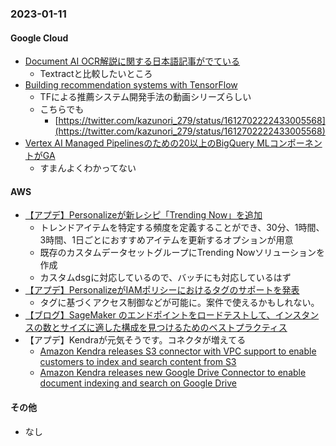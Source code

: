 ### 2023-01-11

#### Google Cloud

- [Document AI OCR解説に関する日本語記事がでている](https://cloud.google.com/blog/ja/products/ai-machine-learning/top-reasons-to-use-gcp-document-ai-ocr)
  - Textractと比較したいところ
- [Building recommendation systems with TensorFlow](https://www.youtube.com/playlist?list=PLQY2H8rRoyvy2MiyUBz5RWZr5MPFkV3qz)
  - TFによる推薦システム開発手法の動画シリーズらしい
  - こちらでも
    - [https://twitter.com/kazunori_279/status/1612702222433005568](https://twitter.com/kazunori_279/status/1612702222433005568)
- [Vertex AI Managed Pipelinesのための20以上のBigQuery MLコンポーネントがGA](https://cloud.google.com/bigquery-ml/docs/release-notes#January_04_2023)
  - すまんよくわかってない

#### AWS

- [【アプデ】Personalizeが新レシピ「Trending Now」を追加](https://aws.amazon.com/jp/about-aws/whats-new/2023/01/amazon-personalize-new-recipe-trending-now/)
  - トレンドアイテムを特定する頻度を定義することができ、30分、1時間、3時間、1日ごとにおすすめアイテムを更新するオプションが用意
  - 既存のカスタムデータセットグループにTrending Nowソリューションを作成
  - カスタムdsgに対応しているので、バッチにも対応しているはず
- [【アプデ】PersonalizeがIAMポリシーにおけるタグのサポートを発表](https://aws.amazon.com/jp/about-aws/whats-new/2023/01/amazon-personalize-supports-tag-based-resource-authorization/)
  - タグに基づくアクセス制御などが可能に。案件で使えるかもしれない。
- [【ブログ】SageMaker のエンドポイントをロードテストして、インスタンスの数とサイズに適した構成を見つけるためのベストプラクティス](https://aws.amazon.com/jp/blogs/machine-learning/best-practices-for-load-testing-amazon-sagemaker-real-time-inference-endpoints/)
- 【アプデ】Kendraが元気そうです。コネクタが増えてる
  - [Amazon Kendra releases S3 connector with VPC support to enable customers to index and search content from S3](https://aws.amazon.com/jp/about-aws/whats-new/2023/01/amazon-kendra-s3-connector-vpc-support-enable-customers-index-search-s3/)
  - [Amazon Kendra releases new Google Drive Connector to enable document indexing and search on Google Drive](https://aws.amazon.com/jp/about-aws/whats-new/2023/01/amazon-kendra-google-drive-connector-document-indexing-search-google-drive/)

#### その他

- なし
